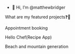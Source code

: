 - 👋 Hi, I’m @matthewbridger


What are my featured projects❓🚀

Appointment booking 


Hello Chef(Recipe App)


Beach and mountain generation

